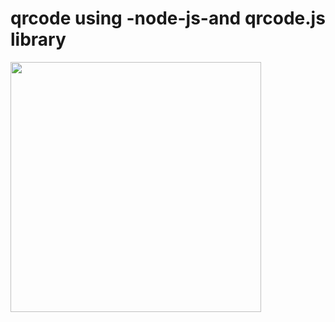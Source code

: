 # qrcode using -node-js-and qrcode.js library
<p align"center"> <img src="https://github.com/mijaleta/qrcode/assets/101978426/7ce35c9a-99c9-4c21-82c5-06949b5d955e" width="401" height=400" /> </p>
